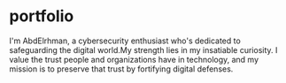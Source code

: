 # portfolio
I'm AbdElrhman, a cybersecurity enthusiast who's dedicated to safeguarding the digital world.My strength lies in my insatiable curiosity. I value the trust people and organizations have in technology, and my mission is to preserve that trust by fortifying digital defenses. 
